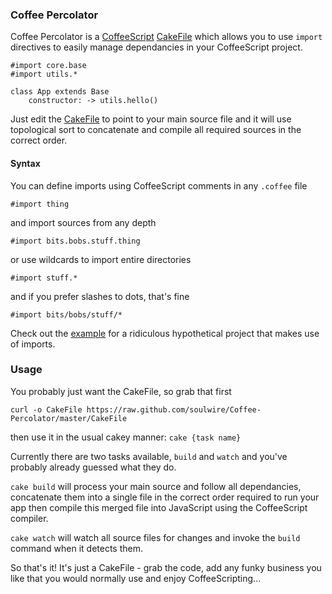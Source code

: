 ### Coffee Percolator

Coffee Percolator is a [CoffeeScript](http://coffeescript.org/) [CakeFile](http://coffeescript.org/#cake) which allows you to use `import` directives to easily manage dependancies in your CoffeeScript project.

	#import core.base
	#import utils.*

	class App extends Base
		constructor: -> utils.hello()

Just edit the [CakeFile](https://github.com/soulwire/Coffee-Percolator/blob/master/CakeFile) to point to your main source file and it will use topological sort to concatenate and compile all required sources in the correct order.

#### Syntax

You can define imports using CoffeeScript comments in any `.coffee` file

    #import thing

and import sources from any depth

    #import bits.bobs.stuff.thing

or use wildcards to import entire directories

    #import stuff.*

and if you prefer slashes to dots, that's fine

    #import bits/bobs/stuff/*

Check out the [example](https://github.com/soulwire/Coffee-Percolator/tree/master/example/src) for a ridiculous hypothetical project that makes use of imports.

### Usage

You probably just want the CakeFile, so grab that first

	curl -o CakeFile https://raw.github.com/soulwire/Coffee-Percolator/master/CakeFile

then use it in the usual cakey manner: `cake {task name}`

Currently there are two tasks available, `build` and `watch` and you've probably already guessed what they do.

`cake build` will process your main source and follow all dependancies, concatenate them into a single file in the correct order required to run your app then compile this merged file into JavaScript using the CoffeeScript compiler.

`cake watch` will watch all source files for changes and invoke the `build` command when it detects them.

So that's it! It's just a CakeFile - grab the code, add any funky business you like that you would normally use and enjoy CoffeeScripting...
